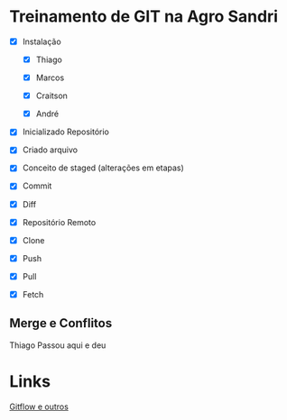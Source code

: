 # Treinamento de GIT na Agro Sandri

- [X] Instalação

    - [X] Thiago
    - [X] Marcos
    - [X] Craitson
    - [X] André


- [x] Inicializado Repositório
- [x] Criado arquivo
- [x] Conceito de staged (alterações em etapas)


- [X] Commit
- [x] Diff
- [x] Repositório Remoto
- [x] Clone
- [x] Push
- [x] Pull
- [x] Fetch

## Merge e Conflitos

Thiago Passou aqui e deu


# Links

[Gitflow e outros](https://medium.com/@luccasduarte320/introdu%C3%A7%C3%A3o-%C3%A0-estrategias-de-branching-em-projetos-e8837de37a39)
